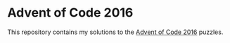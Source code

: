 # Advent of Code 2016
This repository contains my solutions to the [Advent of Code 2016](http://adventofcode.com/) puzzles.
